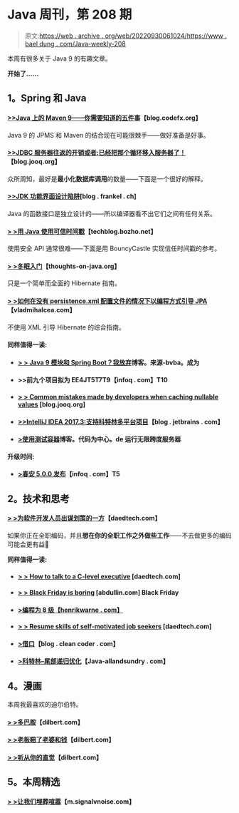 # Java 周刊，第 208 期

> 原文:[https://web . archive . org/web/20220930061024/https://www . bael dung . com/Java-weekly-208](https://web.archive.org/web/20220930061024/https://www.baeldung.com/java-weekly-208)

本周有很多关于 Java 9 的有趣文章。

**开始了……**

## **1。Spring 和 Java**

#### **[>>Java 上的 Maven 9——你需要知道的五件事](https://web.archive.org/web/20220926184113/http://blog.codefx.org/tools/maven-on-java-9/)**【blog.codefx.org】

Java 9 的 JPMS 和 Maven 的结合现在可能很棘手——做好准备是好事。

#### [**>>JDBC 服务器往返的开销或者:已经把那个循环移入服务器了！**](https://web.archive.org/web/20220926184113/https://blog.jooq.org/2017/12/18/the-cost-of-jdbc-server-roundtrips/)【blog.jooq.org】

众所周知，最好是**最小化数据库调用**的数量——下面是一个很好的解释。

#### [**>>JDK 功能界面设计陷阱**](https://web.archive.org/web/20220926184113/https://blog.frankel.ch/design-gotchas-jdk-functional-interfaces/#gsc.tab=0)[blog . frankel . ch]

Java 的函数接口是独立设计的——所以编译器看不出它们之间有任何关系。

#### [**> >用 Java 使用可信时间戳**](https://web.archive.org/web/20220926184113/https://techblog.bozho.net/using-trusted-timestamping-java/)【techblog.bozho.net】

使用安全 API 通常很难——下面是用 BouncyCastle 实现信任时间戳的参考。

#### [**> >冬眠入门**](https://web.archive.org/web/20220926184113/https://www.thoughts-on-java.org/hibernate-getting-started/)【thoughts-on-java.org】

只是一个简单而全面的 Hibernate 指南。

#### [**> >如何在没有 persistence.xml 配置文件的情况下以编程方式引导 JPA**](https://web.archive.org/web/20220926184113/https://vladmihalcea.com/2017/12/19/how-to-bootstrap-jpa-programmatically-without-the-persistence-xml-configuration-file/)【vladmihalcea.com】

不使用 XML 引导 Hibernate 的综合指南。

#### **同样值得一读:**

*   #### [**> > Java 9 模块和 Spring Boot？我放弃**](https://web.archive.org/web/20220926184113/https://blog.sourced-bvba.be//article/2017/12/17/java9-spring/)博客。来源-bvba。成为

*   #### **>>前九个项目拟为 EE4JT5**T7T9【infoq . com】T10

*   #### [**> > Common mistakes made by developers when caching nullable values**](https://web.archive.org/web/20220926184113/https://blog.jooq.org/2017/12/14/a-common-mistake-developers-make-when-caching-nullable-values/) [blog.jooq.org]

*   #### [**>>IntelliJ IDEA 2017.3:支持科特林多平台项目**](https://web.archive.org/web/20220926184113/https://blog.jetbrains.com/idea/2017/12/intellij-idea-2017-3-support-for-kotlin-multi-platform-projects/)【blog . jetbrains . com】

*   #### [**>使用测试容器**](https://web.archive.org/web/20220926184113/https://blog.codecentric.de/en/2017/12/running-infinispan-server-using-testcontainers/)博客。代码为中心。de 运行无限跨度服务器

**升级时间:**

*   #### [**>春安 5.0.0 发布**](https://web.archive.org/web/20220926184113/https://www.infoq.com/news/2017/12/Spring-Security-5.0.0)【infoq . com】T5

## **2。技术和思考**

#### [**> >为软件开发人员出谋划策的一方**](https://web.archive.org/web/20220926184113/https://www.daedtech.com/side-hustle-ideas-software-developers/)【daedtech.com】

如果你正在全职编码，并且**想在你的全职工作之外做些工作**——不去做更多的编码可能会更有益🙂

**同样值得一读:**

*   #### [**> > How to talk to a C-level executive**](https://web.archive.org/web/20220926184113/https://www.daedtech.com/c-level-executive/) [daedtech.com]

*   #### [**> > Black Friday is boring**](https://web.archive.org/web/20220926184113/https://abdullin.com/sku-vault/2017-12-17-scaled-out/) [abdullin.com] Black Friday

*   #### [**>编程为 8 级【henrikwarne . com】**](https://web.archive.org/web/20220926184113/https://henrikwarne.com/2017/12/17/programming-for-grade-8/)

*   #### [**> > Resume skills of self-motivated job seekers**](https://web.archive.org/web/20220926184113/https://www.daedtech.com/resume-skills-upward-ambition/) [daedtech.com]

*   #### [**>借口**](https://web.archive.org/web/20220926184113/http://blog.cleancoder.com/uncle-bob/2017/12/18/Excuses.html)【blog . clean coder . com】

*   #### [**>科特林–尾部递归优化**](https://web.archive.org/web/20220926184113/http://www.java-allandsundry.com/2017/12/kotlin-tail-recursion-optimization.html)【Java-allandsundry . com】

## **4。漫画**

本周我最喜欢的迪尔伯特。

#### [**> >多巴胺**](https://web.archive.org/web/20220926184113/http://dilbert.com/strip/2017-12-21)【dilbert.com】

#### [**> >老板赔了老婆和钱**](https://web.archive.org/web/20220926184113/http://dilbert.com/strip/2017-12-14)【dilbert.com】

#### [**> >听从你的直觉**](https://web.archive.org/web/20220926184113/http://dilbert.com/strip/2017-10-20)【dilbert.com】

## **5。本周精选**

#### [**> >让我们埋葬喧嚣**](https://web.archive.org/web/20220926184113/https://m.signalvnoise.com/lets-bury-the-hustle-9d8aee8ffe1a)【m.signalvnoise.com】